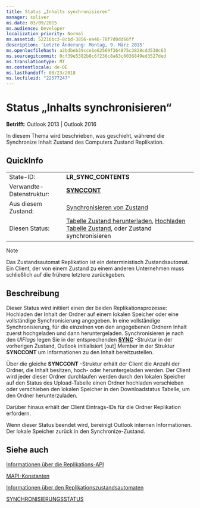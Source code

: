 ```yaml
---
title: Status „Inhalts synchronisieren“
manager: soliver
ms.date: 03/09/2015
ms.audience: Developer
localization_priority: Normal
ms.assetid: 52216bc3-8cbd-3856-ea46-78f7d0dd66ff
description: 'Letzte Änderung: Montag, 9. März 2015'
ms.openlocfilehash: a2bdbeb39cce1e62569f364875c3828cdd530c63
ms.sourcegitcommit: 0cf39e5382b8c6f236c8a63c6036849ed3527ded
ms.translationtype: MT
ms.contentlocale: de-DE
ms.lasthandoff: 08/23/2018
ms.locfileid: "22577247"
---
```

# <a name="synchronize-contents-state"></a>Status „Inhalts synchronisieren“

  
  
**Betrifft**: Outlook 2013 | Outlook 2016 
  
 In diesem Thema wird beschrieben, was geschieht, während die Synchronize Inhalt Zustand des Computers Zustand Replikation. 
  
## <a name="quick-info"></a>QuickInfo

|||
|:-----|:-----|
|State-ID:  <br/> |**LR_SYNC_CONTENTS** <br/> |
|Verwandte-Datenstruktur:  <br/> |**[SYNCCONT](synccont.md)** <br/> |
|Aus diesem Zustand:  <br/> |[Synchronisieren von Zustand](synchronize-state.md) <br/> |
|Diesen Status:  <br/> |[Tabelle Zustand herunterladen](download-table-state.md), [Hochladen Tabelle Zustand](upload-table-state.md), oder Zustand synchronisieren  <br/> |
   
> [!NOTE]
> Das Zustandsautomat Replikation ist ein deterministisch Zustandsautomat. Ein Client, der von einem Zustand zu einem anderen Unternehmen muss schließlich auf die frühere letztere zurückgeben. 
  
## <a name="description"></a>Beschreibung

Dieser Status wird initiiert einen der beiden Replikationsprozesse: Hochladen der Inhalt der Ordner auf einem lokalen Speicher oder eine vollständige Synchronisierung angegeben. In eine vollständige Synchronisierung, für die einzelnen von den angegebenen Ordnern Inhalt zuerst hochgeladen und dann heruntergeladen. Synchronisieren je nach den *UlFlags* legen Sie in der entsprechenden **[SYNC](sync.md)** -Struktur in der vorherigen Zustand, Outlook initialisiert [out] Member in der Struktur **SYNCCONT** um Informationen zu den Inhalt bereitzustellen. 
  
Über die gleiche **SYNCCONT** -Struktur erhält der Client die Anzahl der Ordner, die Inhalt besitzen, hoch- oder heruntergeladen werden. Der Client wird jeder dieser Ordner durchlaufen werden durch den lokalen Speicher auf den Status des Upload-Tabelle einen Ordner hochladen verschieben oder verschieben den lokalen Speicher in den Downloadstatus Tabelle, um den Ordner herunterzuladen. 
  
Darüber hinaus erhält der Client Eintrags-IDs für die Ordner Replikation erfordern.
  
Wenn dieser Status beendet wird, bereinigt Outlook internen Informationen. Der lokale Speicher zurück in den Synchronize-Zustand.
  
## <a name="see-also"></a>Siehe auch



[Informationen über die Replikations-API](about-the-replication-api.md)
  
[MAPI-Konstanten](mapi-constants.md)
  
[Informationen über den Replikationszustandsautomaten](about-the-replication-state-machine.md)
  
[SYNCHRONISIERUNGSSTATUS](syncstate.md)

